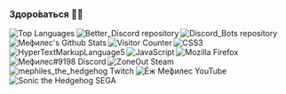 ### Здоро́ваться  👋🏻
<img align="left" src="https://github-readme-stats.vercel.app/api/top-langs/?username=Mephiles-the-Dark&layout=compact&hide_border=true&theme=tokyonight" alt="Top Languages" loading="lazy" />
<a href="https://github.com/Mephiles-the-Dark/Better_Discord/">
<img align="left" src="https://github-readme-stats.vercel.app/api/pin/?username=Mephiles-the-Dark&repo=Better_Discord&show_owner=true&hide_border=true&theme=tokyonight" alt="Better_Discord repository" loading="lazy" />
</a>
<a href="https://github.com/Mephiles-the-Dark/Discord_Bots/">
<img align="left" src="https://github-readme-stats.vercel.app/api/pin/?username=Mephiles-the-Dark&repo=Discord_Bots&show_owner=true&hide_border=true&theme=tokyonight" alt="Discord_Bots repository" loading="lazy" />
</a>
<img align="left" src="https://github-readme-stats.vercel.app/api?username=Mephiles-the-Dark&show_icons=true&hide_border=true&theme=tokyonight&include_all_commits=true" alt="Ме́филес's Github Stats" loading="lazy" />
<img align="left" src="https://shields-io-visitor-counter.herokuapp.com/badge?page=Mephiles-the-Dark.Mephiles-the-Dark&label=Visitors&labelColor=000000&logo=GitHub&logoColor=blueviolet&color=757575" alt="Visitor Counter" loading="lazy" />
<a href="https://developer.mozilla.org/en-US/docs/Web/CSS/">
<img align="left" src="https://img.shields.io/badge/Code-CSS-informational?logo=css3&logoColor=blueviolet&labelColor=black&color=757575" alt="CSS3" loading="lazy" />
</a>
<a href="https://developer.mozilla.org/en-US/docs/Web/HTML/">
  <img align="left" src="https://img.shields.io/badge/Code-HTML-informational?logo=html5&logoColor=blueviolet&labelColor=black&color=757575" alt="HyperTextMarkupLanguage5" loading="lazy" />
</a>
<a href="https://developer.mozilla.org/en-US/docs/Web/JavaScript/">
  <img align="left" src="https://img.shields.io/badge/Code-JavaScript-informational?logo=javascript&logoColor=blueviolet&labelColor=black&color=757575" alt="JavaScript" loading="lazy" />
</a>
</a>
<a href="https://www.mozilla.org/">
  <img align="left" src="https://img.shields.io/badge/Browser-Firefox-informational?logo=firefoxbrowser&logoColor=blueviolet&labelColor=black&color=757575" alt="Mozilla Firefox" loading="lazy" />
</a>
<a href="https://discord.gg/sbA3xCJ">
  <img align="left" src="https://img.shields.io/badge/%D0%9C%D0%B5%CC%81%D1%84%D0%B8%D0%BB%D0%B5%D1%81%239198-Discord-informational?logo=discord&logoColor=blueviolet&labelColor=black&color=757575" alt="Ме́филес#9198 Discord" loading="lazy" />
</a>
<a href="https://steamcommunity.com/profiles/76561198329674774">
  <img align="left" src="https://img.shields.io/badge/ZoneOut-Steam-informational?logo=steam&logoColor=blueviolet&labelColor=black&color=757575" alt="ZoneOut Steam" loading="lazy" />
</a>
<a href="https://www.twitch.tv/mephiles_the_hedgehog">
  <img align="left" src="https://img.shields.io/badge/mephiles__the__hedgehog-Twitch-informational?logo=twitch&logoColor=blueviolet&labelColor=black&color=757575" alt="mephiles_the_hedgehog Twitch" loading="lazy" />
</a>
<a href="https://www.youtube.com/channel/UCKEVUkrRxmuSROQxxpkYeYA">
  <img align="left" src="https://img.shields.io/badge/%D0%81%D0%B6_%D0%9C%D0%B5%CC%81%D1%84%D0%B8%D0%BB%D0%B5%D1%81-YouTube-informational?logo=youtube&logoColor=blueviolet&labelColor=black&color=757575" alt="Ёж Ме́филес YouTube" loading="lazy" />
</a>
<a href="https://shop.sega.com/">
  <img align="left" src="https://img.shields.io/badge/Sonic_the_Hedgehog-SEGA-informational?logo=sega&logoColor=blueviolet&labelColor=black&color=757575" alt="Sonic the Hedgehog SEGA" loading="lazy" />
</a>
<!--
**Mephiles-the-Dark/Mephiles-the-Dark** is a ✨ _special_ ✨ repository because its `README.md` (this file) appears on your GitHub profile.
Here are some ideas to get you started:

- 🔭 I’m currently working on ...
- 🌱 I’m currently learning ...
- 👯 I’m looking to collaborate on ...
- 🤔 I’m looking for help with ...
- 💬 Ask me about ...
- 📫 How to reach me: ...
- 😄 Pronouns: ...
- ⚡ Fun fact: ...
-->
